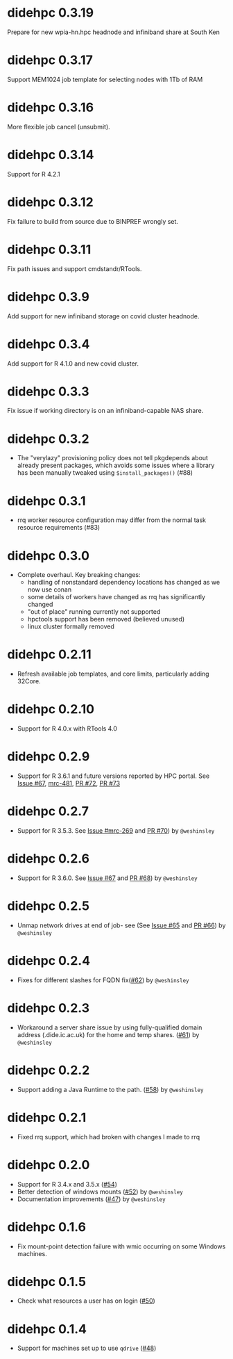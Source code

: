 # didehpc 0.3.19

Prepare for new wpia-hn.hpc headnode and infiniband share at South Ken

# didehpc 0.3.17

Support MEM1024 job template for selecting nodes with 1Tb of RAM

# didehpc 0.3.16

More flexible job cancel (unsubmit).

# didehpc 0.3.14

Support for R 4.2.1

# didehpc 0.3.12

Fix failure to build from source due to BINPREF wrongly set.

# didehpc 0.3.11

Fix path issues and support cmdstandr/RTools.

# didehpc 0.3.9

Add support for new infiniband storage on covid cluster headnode.

# didehpc 0.3.4

Add support for R 4.1.0 and new covid cluster.

# didehpc 0.3.3

Fix issue if working directory is on an infiniband-capable NAS share.

# didehpc 0.3.2

* The "verylazy" provisioning policy does not tell pkgdepends about already present packages, which avoids some issues where a library has been manually tweaked using `$install_packages()` (#88)

# didehpc 0.3.1

* rrq worker resource configuration may differ from the normal task resource requirements (#83)

# didehpc 0.3.0

* Complete overhaul. Key breaking changes:
  - handling of nonstandard dependency locations has changed as we now use conan
  - some details of workers have changed as rrq has significantly changed
  - "out of place" running currently not supported
  - hpctools support has been removed (believed unused)
  - linux cluster formally removed

# didehpc 0.2.11

* Refresh available job templates, and core limits, particularly adding 32Core.

# didehpc 0.2.10

* Support for R 4.0.x with RTools 4.0

# didehpc 0.2.9

* Support for R 3.6.1 and future versions reported by HPC portal. See [Issue #67](https://github.com/mrc-ide/didehpc/issues/71), [mrc-481](https://vimc.myjetbrains.com/youtrack/issue/mrc-481), [PR #72](https://github.com/mrc-ide/didehpc/pull/72), [PR #73](https://github.com/mrc-ide/didehpc/pull/73)

# didehpc 0.2.7

* Support for R 3.5.3. See [Issue #mrc-269](https://vimc.myjetbrains.com/youtrack/issue/mrc-269) and [PR #70](https://github.com/mrc-ide/didehpc/pull/70)) by `@weshinsley`

# didehpc 0.2.6

* Support for R 3.6.0. See [Issue #67](https://github.com/mrc-ide/didehpc/issues/67) and [PR #68](https://github.com/mrc-ide/didehpc/pull/68)) by `@weshinsley`

# didehpc 0.2.5

* Unmap network drives at end of job- see (See [Issue #65](https://github.com/mrc-ide/didehpc/issues/65) and [PR #66](https://github.com/mrc-ide/didehpc/pull/66)) by `@weshinsley`

# didehpc 0.2.4

* Fixes for different slashes for FQDN fix([#62](https://github.com/mrc-ide/didehpc/pull/62)) by `@weshinsley`

# didehpc 0.2.3

* Workaround a server share issue by using fully-qualified domain address (.dide.ic.ac.uk) for the home and temp shares. ([#61](https://github.com/mrc-ide/didehpc/pull/61)) by `@weshinsley`

# didehpc 0.2.2

* Support adding a Java Runtime to the path. ([#58](https://github.com/mrc-ide/didehpc/pull/59)) by `@weshinsley`

# didehpc 0.2.1

* Fixed rrq support, which had broken with changes I made to rrq

# didehpc 0.2.0

* Support for R 3.4.x and 3.5.x ([#54](https://github.com/mrc-ide/didehpc/issues/54))
* Better detection of windows mounts ([#52](https://github.com/mrc-ide/didehpc/pull/52)) by `@weshinsley`
* Documentation improvements ([#47](https://github.com/mrc-ide/didehpc/pull/47)) by `@weshinsley`

# didehpc 0.1.6

* Fix mount-point detection failure with wmic occurring on some Windows machines.

# didehpc 0.1.5

* Check what resources a user has on login ([#50](https://github.com/mrc-ide/didehpc/issues/50))

# didehpc 0.1.4

* Support for machines set up to use `qdrive` ([#48](https://github.com/mrc-ide/didehpc/issues/48))

